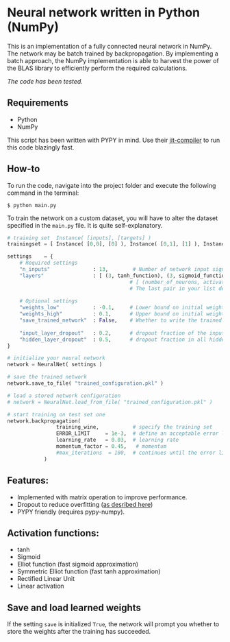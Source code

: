 # Neural network written in Python (NumPy)
This is an implementation of a fully connected neural network in NumPy. The network may be batch trained by backpropagation. By implementing a batch approach, the NumPy implementation is able to harvest the power of the BLAS library to efficiently perform the required calculations. 

*The code has been tested.*

## Requirements
 * Python
 * NumPy

This script has been written with PYPY in mind. Use their [jit-compiler](http://pypy.org/download.html) to run this code blazingly fast.

## How-to
To run the code, navigate into the project folder and execute the following command in the terminal:

`$ python main.py`

To train the network on a custom dataset, you will have to alter the dataset specified in the `main.py` file. It is quite self-explanatory.

```Python
# training set  Instance( [inputs], [targets] )
trainingset = [ Instance( [0,0], [0] ), Instance( [0,1], [1] ), Instance( [1,0], [1] ), Instance( [1,1], [0] ) ]

settings    = {
    # Required settings
    "n_inputs"              : 13,        # Number of network input signals
    "layers"                : [ (3, tanh_function), (3, sigmoid_function) ],
                                        # [ (number_of_neurons, activation_function) ]
                                        # The last pair in your list describes the number of output signals
    
    # Optional settings
    "weights_low"           : -0.1,     # Lower bound on initial weight range
    "weights_high"          : 0.1,      # Upper bound on initial weight range
    "save_trained_network"  : False,    # Whether to write the trained weights to disk
    
    "input_layer_dropout"   : 0.2,      # dropout fraction of the input layer
    "hidden_layer_dropout"  : 0.5,      # dropout fraction in all hidden layers
}

# initialize your neural network
network = NeuralNet( settings )

# save the trained network
network.save_to_file( "trained_configuration.pkl" )

# load a stored network configuration
# network = NeuralNet.load_from_file( "trained_configuration.pkl" )

# start training on test set one
network.backpropagation( 
                training_wine,           # specify the training set
                ERROR_LIMIT     = 1e-3,  # define an acceptable error limit 
                learning_rate   = 0.03,  # learning rate
                momentum_factor = 0.45,   # momentum
                #max_iterations  = 100,  # continues until the error limit is reach if this argument is skipped
            )
```

## Features:
 * Implemented with matrix operation to improve performance.
 * Dropout to reduce overfitting ([as desribed here](http://jmlr.org/papers/volume15/srivastava14a/srivastava14a.pdf))
 * PYPY friendly (requires pypy-numpy).

## Activation functions:
 * tanh
 * Sigmoid
 * Elliot function (fast sigmoid approximation)
 * Symmetric Elliot function (fast tanh approximation) 
 * Rectified Linear Unit
 * Linear activation

## Save and load learned weights
If the setting `save` is initialized `True`, the network will prompt you whether to store the weights after the training has succeeded.
